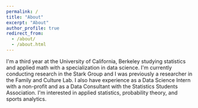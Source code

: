 ```yaml
---
permalink: /
title: "About"
excerpt: "About"
author_profile: true
redirect_from: 
  - /about/
  - /about.html
---
```


I'm a third year at the University of California, Berkeley studying statistics and applied math with a specialization in data science. I'm currently conducting research in the Stark Group and I was previously a researcher in the Family and Culture Lab. I also have experience as a Data Science Intern with a non-profit and as a Data Consultant with the Statistics Students Association. I'm interested in applied statistics, probability theory, and sports analytics.